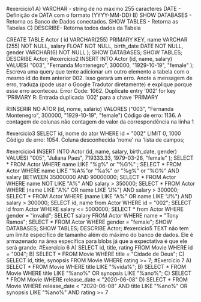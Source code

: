 #exercicio1
A) 
VARCHAR - string de no maximo 255 caracteres
DATE - Definição de DATA com o formato (YYYY-MM-DD)
B) 
SHOW DATABASES - Retorna os Banco de Dados conectados.
SHOW TABLES - Retorna as Tabelas
C) 
DESCRIBE- Retorna todos dados da Tabela 

CREATE TABLE Actor (
    id VARCHAR(255) PRIMARY KEY,
    name VARCHAR (255) NOT NULL,
    salary FLOAT NOT NULL,
    birth_date DATE NOT NULL,
		gender VARCHAR(6) NOT NULL
);
SHOW DATABASES;
SHOW TABLES;
DESCRIBE Actor;
#exercicio2
INSERT INTO Actor (id, name, salary)
VALUES(
  "003", 
  "Fernanda Montenegro",
  300000,
  "1929-10-19", 
  "female"
);
Escreva uma query que tente adicionar um outro elemento a tabela com o mesmo id do item anterior 002. Isso gerará um erro. Anote a mensagem de erro, traduza (pode usar o Google Tradutor diretamente) e explique porque esse erro aconteceu.
Error Code: 1062. Duplicate entry '002' for key 'PRIMARY
R: Entrada duplicada '002' para a chave 'PRIMARY

R:INSERIR NO ATOR (id, nome, salário) VALORES ("003", "Fernanda Montenegro", 300000, "1929-10-19", "female") Código de erro: 1136. A contagem de colunas não contagem do valor da correspondência na linha 1

#exercicio3 
SELECT id, nome do ator WHERE id = "002" LIMIT 0, 1000 Código de erro: 1054. Coluna desconhecida 'nome' na 'lista de campos;

#exercicio4
INSERT INTO Actor (id, name, salary, birth_date, gender)
VALUES(
  "005", 
  "Juliana Paes",
  719333.33,
  1979-03-26, 
  "female"
);
SELECT * FROM Actor WHERE name LIKE "%g%" or "%G%" ;
SELECT * FROM Actor WHERE name LIKE "%A%"or "%a%" or "%g%" or "%G%" AND salary BETWEEN 35000000 AND 90000000;
SELECT * FROM Actor WHERE name NOT LIKE "A%" AND salary > 350000;
SELECT * FROM Actor WHERE (name LIKE "A%" OR name LIKE "J%") AND salary > 300000;
SELECT * FROM Actor WHERE (name LIKE "A%" OR name LIKE "J%") AND salary > 300000;
SELECT id, name from Actor WHERE id = "002";
SELECT id from Actor WHERE salary <= 5000000;
SELECT * from Actor WHERE gender = "invalid";
SELECT salary FROM Actor WHERE name = "Tony Ramos";
SELECT * FROM Actor WHERE gender = "female";
SHOW DATABASES;
SHOW TABLES;
DESCRIBE Actor;
#exercicio5
TEXT não tem um limite específico de tamanho além do máximo do banco de dados. Ele é armazenado na área específica para blobs já que a expectativa é que ele será grande.
#Exercício 6
A) SELECT id, title, rating FROM Movie WHERE id = "004";
B) SELECT * FROM Movie WHERE title = "Cidade de Deus";
C) SELECT id, title, synopsis FROM Movie WHERE rating >= 7;
#Exercício 7
A) SELECT * FROM Movie WHERE title LIKE "%vida%";
B) SELECT * FROM Movie WHERE title LIKE "%ano%" OR synopsis LIKE "%ano%";
C) SELECT * FROM Movie WHERE release_date < "2020-06-08"
D) SELECT * FROM Movie WHERE release_date < "2020-06-08" AND title LIKE "%ano%" OR synopsis LIKE "%ano%" AND rating >= 7








